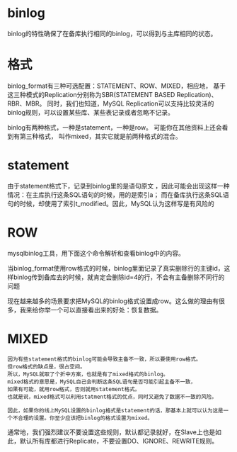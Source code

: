 
# binlog

binlog的特性确保了在备库执行相同的binlog，可以得到与主库相同的状态。

# 格式


binlog_format有三种可选配置：STATEMENT、ROW、MIXED，相应地，
基于这三种模式的Replication分别称为SBR(STATEMENT BASED Replication)、RBR、MBR。
 同时，我们也知道，MySQL Replication可以支持比较灵活的binlog规则，可以设置某些库、某些表记录或者忽略不记录。

binlog有两种格式，一种是statement，一种是row。
可能你在其他资料上还会看到有第三种格式，
叫作mixed，其实它就是前两种格式的混合。


# statement


由于statement格式下，记录到binlog里的是语句原文
，因此可能会出现这样一种情况：在主库执行这条SQL语句的时候，用的是索引a；
而在备库执行这条SQL语句的时候，却使用了索引t_modified。因此，MySQL认为这样写是有风险的

# ROW

mysqlbinlog工具，用下面这个命令解析和查看binlog中的内容。

当binlog_format使用row格式的时候，binlog里面记录了真实删除行的主键id，这样binlog传到备库去的时候，就肯定会删除id=4的行，不会有主备删除不同行的问题


现在越来越多的场景要求把MySQL的binlog格式设置成row。这么做的理由有很多，我来给你举一个可以直接看出来的好处：恢复数据。



# MIXED

    
    因为有些statement格式的binlog可能会导致主备不一致，所以要使用row格式。
    但row格式的缺点是，很占空间。
    所以，MySQL就取了个折中方案，也就是有了mixed格式的binlog。
    mixed格式的意思是，MySQL自己会判断这条SQL语句是否可能引起主备不一致，
    如果有可能，就用row格式，否则就用statement格式。
    也就是说，mixed格式可以利用statment格式的优点，同时又避免了数据不一致的风险。
    
    因此，如果你的线上MySQL设置的binlog格式是statement的话，那基本上就可以认为这是一个不合理的设置。你至少应该把binlog的格式设置为mixed。




通常地，我们强烈建议不要设置这些规则，默认都记录就好，在Slave上也是如此，默认所有库都进行Replicate，不要设置DO、IGNORE、REWRITE规则。







